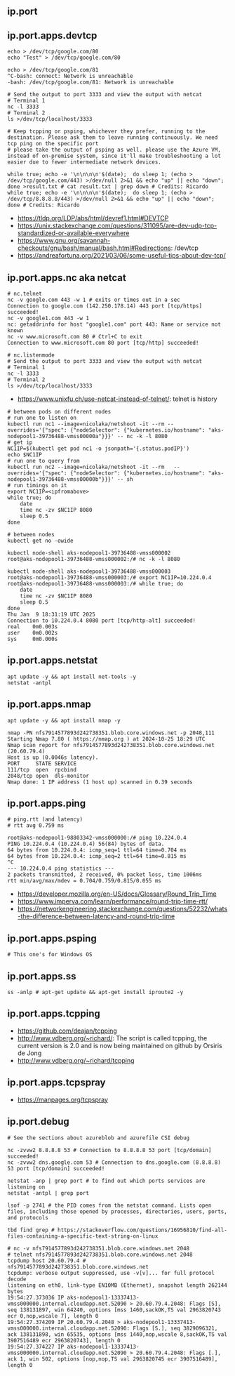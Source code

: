 ## ip.port

## ip.port.apps.devtcp

```
echo > /dev/tcp/google.com/80
echo "Test" > /dev/tcp/google.com/80

echo > /dev/tcp/google.com/81
^C-bash: connect: Network is unreachable
-bash: /dev/tcp/google.com/81: Network is unreachable
```

```
# Send the output to port 3333 and view the output with netcat
# Terminal 1
nc -l 3333
# Terminal 2
ls >/dev/tcp/localhost/3333
```

```
# Keep tcpping or psping, whichever they prefer, running to the destination. Please ask them to leave running continuously. We need tcp ping on the specific port
# please take the output of psping as well. please use the Azure VM, instead of on-premise system, since it'll make troubleshooting a lot easier due to fewer intermediate network devices.

while true; echo -e '\n\n\n\n'$(date);  do sleep 1; (echo > /dev/tcp/google.com/443) >/dev/null 2>&1 && echo "up" || echo "down"; done >result.txt # cat result.txt | grep down # Credits: Ricardo
while true; echo -e '\n\n\n\n'$(date);  do sleep 1; (echo > /dev/tcp/8.8.8.8/443) >/dev/null 2>&1 && echo "up" || echo "down"; done # Credits: Ricardo
```

- https://tldp.org/LDP/abs/html/devref1.html#DEVTCP
- https://unix.stackexchange.com/questions/311095/are-dev-udp-tcp-standardized-or-available-everywhere
- https://www.gnu.org/savannah-checkouts/gnu/bash/manual/bash.html#Redirections: /dev/tcp
- https://andreafortuna.org/2021/03/06/some-useful-tips-about-dev-tcp/
  
## ip.port.apps.nc aka netcat

```
# nc.telnet
nc -v google.com 443 -w 1 # exits or times out in a sec
Connection to google.com (142.250.178.14) 443 port [tcp/https] succeeded!
nc -v google1.com 443 -w 1
nc: getaddrinfo for host "google1.com" port 443: Name or service not known
nc -v www.microsoft.com 80 # Ctrl+C to exit
Connection to www.microsoft.com 80 port [tcp/http] succeeded!

# nc.listenmode
# Send the output to port 3333 and view the output with netcat
# Terminal 1
nc -l 3333
# Terminal 2
ls >/dev/tcp/localhost/3333
```

- https://www.unixfu.ch/use-netcat-instead-of-telnet/: telnet is history

```
# between pods on different nodes
# run one to listen on
kubectl run nc1 --image=nicolaka/netshoot -it --rm --overrides='{"spec": {"nodeSelector": {"kubernetes.io/hostname": "aks-nodepool1-39736488-vmss00000a"}}}' -- nc -k -l 8080
# get ip
NC1IP=$(kubectl get pod nc1 -o jsonpath='{.status.podIP}')
echo $NC1IP
# run one to query from
kubectl run nc2 --image=nicolaka/netshoot -it --rm   --overrides='{"spec": {"nodeSelector": {"kubernetes.io/hostname": "aks-nodepool1-39736488-vmss00000b"}}}' -- sh
# run timings on it
export NC1IP=<ipfromabove>
while true; do
    date
    time nc -zv $NC1IP 8080
    sleep 0.5
done
```

```
# between nodes
kubectl get no -owide

kubectl node-shell aks-nodepool1-39736488-vmss000002
root@aks-nodepool1-39736488-vmss000002:/# nc -k -l 8080

kubectl node-shell aks-nodepool1-39736488-vmss000003
root@aks-nodepool1-39736488-vmss000003:/# export NC1IP=10.224.0.4
root@aks-nodepool1-39736488-vmss000003:/# while true; do
    date
    time nc -zv $NC1IP 8080
    sleep 0.5
done
Thu Jan  9 18:31:19 UTC 2025
Connection to 10.224.0.4 8080 port [tcp/http-alt] succeeded!
real    0m0.003s
user    0m0.002s
sys     0m0.000s
```

## ip.port.apps.netstat

```
apt update -y && apt install net-tools -y
netstat -antpl
```

## ip.port.apps.nmap

```
apt update -y && apt install nmap -y

nmap -PN nfs7914577893d242738351.blob.core.windows.net -p 2048,111
Starting Nmap 7.80 ( https://nmap.org ) at 2024-10-25 18:29 UTC
Nmap scan report for nfs7914577893d242738351.blob.core.windows.net (20.60.79.4)
Host is up (0.0046s latency).
PORT     STATE SERVICE
111/tcp  open  rpcbind
2048/tcp open  dls-monitor
Nmap done: 1 IP address (1 host up) scanned in 0.39 seconds
```

## ip.port.apps.ping

```
# ping.rtt (and latency)
# rtt avg 0.759 ms

root@aks-nodepool1-98803342-vmss000000:/# ping 10.224.0.4
PING 10.224.0.4 (10.224.0.4) 56(84) bytes of data.
64 bytes from 10.224.0.4: icmp_seq=1 ttl=64 time=0.704 ms
64 bytes from 10.224.0.4: icmp_seq=2 ttl=64 time=0.815 ms
^C
--- 10.224.0.4 ping statistics ---
2 packets transmitted, 2 received, 0% packet loss, time 1006ms
rtt min/avg/max/mdev = 0.704/0.759/0.815/0.055 ms
```

- https://developer.mozilla.org/en-US/docs/Glossary/Round_Trip_Time
- https://www.imperva.com/learn/performance/round-trip-time-rtt/
- https://networkengineering.stackexchange.com/questions/52232/whats-the-difference-between-latency-and-round-trip-time

## ip.port.apps.psping

```
# This one's for Windows OS
```

## ip.port.apps.ss

```
ss -anlp # apt-get update && apt-get install iproute2 -y
```

## ip.port.apps.tcpping

- https://github.com/deajan/tcpping
- http://www.vdberg.org/~richard/: The script is called tcpping, the current version is 2.0 and is now being maintained on github by Orsiris de Jong
- http://www.vdberg.org/~richard/tcpping

## ip.port.apps.tcpspray

- https://manpages.org/tcpspray

## ip.port.debug

```
# See the sections about azureblob and azurefile CSI debug

nc -zvvw2 8.8.8.8 53 # Connection to 8.8.8.8 53 port [tcp/domain] succeeded!
nc -zvvw2 dns.google.com 53 # Connection to dns.google.com (8.8.8.8) 53 port [tcp/domain] succeeded!

netstat -anp | grep port # to find out which ports services are listening on
netstat -antpl | grep port

lsof -p 2741 # the PID comes from the netstat command. Lists open files, including those opened by processes, directories, users, ports, and protocols

tbd find grep # https://stackoverflow.com/questions/16956810/find-all-files-containing-a-specific-text-string-on-linux

# nc -v nfs7914577893d242738351.blob.core.windows.net 2048
# telnet nfs7914577893d242738351.blob.core.windows.net 2048
tcpdump host 20.60.79.4 # nfs7914577893d242738351.blob.core.windows.net
tcpdump: verbose output suppressed, use -v[v]... for full protocol decode
listening on eth0, link-type EN10MB (Ethernet), snapshot length 262144 bytes
19:54:27.373036 IP aks-nodepool1-13337413-vmss000000.internal.cloudapp.net.52090 > 20.60.79.4.2048: Flags [S], seq 138131897, win 64240, options [mss 1460,sackOK,TS val 2963820743 ecr 0,nop,wscale 7], length 0
19:54:27.374209 IP 20.60.79.4.2048 > aks-nodepool1-13337413-vmss000000.internal.cloudapp.net.52090: Flags [S.], seq 3829096321, ack 138131898, win 65535, options [mss 1440,nop,wscale 8,sackOK,TS val 3907516489 ecr 2963820743], length 0
19:54:27.374227 IP aks-nodepool1-13337413-vmss000000.internal.cloudapp.net.52090 > 20.60.79.4.2048: Flags [.], ack 1, win 502, options [nop,nop,TS val 2963820745 ecr 3907516489], length 0
```
